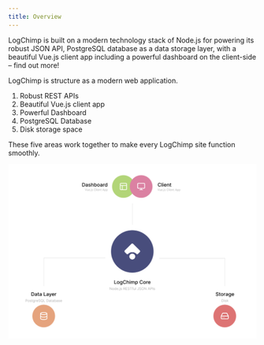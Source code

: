 ```yaml
---
title: Overview
---
```


LogChimp is built on a modern technology stack of Node.js for powering its robust JSON API, PostgreSQL database as a data storage layer, with a beautiful Vue.js client app including a powerful dashboard on the client-side – find out more!

LogChimp is structure as a modern web application.

1. Robust REST APIs
2. Beautiful Vue.js client app
3. Powerful Dashboard
4. PostgreSQL Database
5. Disk storage space

These five areas work together to make every LogChimp site function smoothly.

![LogChimp Architecture](/images/docs/logchimp-architecture.png)
